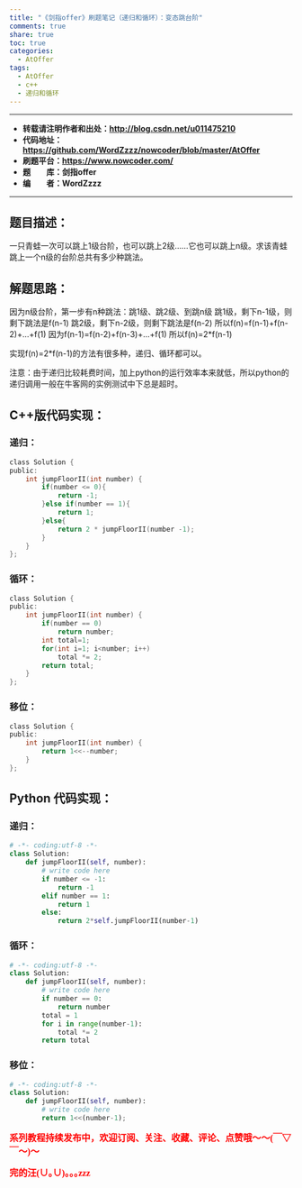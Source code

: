 ```yaml
---
title: "《剑指offer》刷题笔记（递归和循环）：变态跳台阶"
comments: true
share: true
toc: true
categories:
  - AtOffer
tags:
  - AtOffer
  - c++
  - 递归和循环
---
```


----------

- **转载请注明作者和出处：http://blog.csdn.net/u011475210**
- **代码地址：https://github.com/WordZzzz/nowcoder/blob/master/AtOffer**
- **刷题平台：https://www.nowcoder.com/**
- **题&emsp;&emsp;库：剑指offer**
- **编&emsp;&emsp;者：WordZzzz**

----------

## 题目描述：

一只青蛙一次可以跳上1级台阶，也可以跳上2级……它也可以跳上n级。求该青蛙跳上一个n级的台阶总共有多少种跳法。

## 解题思路：

因为n级台阶，第一步有n种跳法：跳1级、跳2级、到跳n级
跳1级，剩下n-1级，则剩下跳法是f(n-1)
跳2级，剩下n-2级，则剩下跳法是f(n-2)
所以f(n)=f(n-1)+f(n-2)+...+f(1)
因为f(n-1)=f(n-2)+f(n-3)+...+f(1)
所以f(n)=2*f(n-1)

实现f(n)=2*f(n-1)的方法有很多种，递归、循环都可以。

注意：由于递归比较耗费时间，加上python的运行效率本来就低，所以python的递归调用一般在牛客网的实例测试中下总是超时。

## C++版代码实现：

### 递归：

```c
class Solution {
public:
    int jumpFloorII(int number) {
		if(number <= 0){
            return -1;
        }else if(number == 1){
            return 1;
        }else{
            return 2 * jumpFloorII(number -1);
        }
    }
};
```

### 循环：

```c
class Solution {
public:
    int jumpFloorII(int number) {
        if(number == 0)
            return number;
        int total=1;
        for(int i=1; i<number; i++)
            total *= 2;
        return total;
    }
};
```

### 移位：

```c
class Solution {
public:
    int jumpFloorII(int number) {
        return 1<<--number;
    }
};
```

## Python 代码实现：

### 递归：

```python
# -*- coding:utf-8 -*-
class Solution:
    def jumpFloorII(self, number):
        # write code here
        if number <= -1:
            return -1
        elif number == 1:
            return 1
        else:
            return 2*self.jumpFloorII(number-1)
```

### 循环：

```python
# -*- coding:utf-8 -*-
class Solution:
    def jumpFloorII(self, number):
        # write code here
        if number == 0:
            return number
        total = 1
        for i in range(number-1):
            total *= 2
        return total
```

### 移位：

```python
# -*- coding:utf-8 -*-
class Solution:
    def jumpFloorII(self, number):
        # write code here
        return 1<<(number-1);
```

**<font color="red" size=3 face="仿宋">系列教程持续发布中，欢迎订阅、关注、收藏、评论、点赞哦～～(￣▽￣～)～</font>**

**<font color="red" size=3 face="仿宋">完的汪(∪｡∪)｡｡｡zzz</font>**
